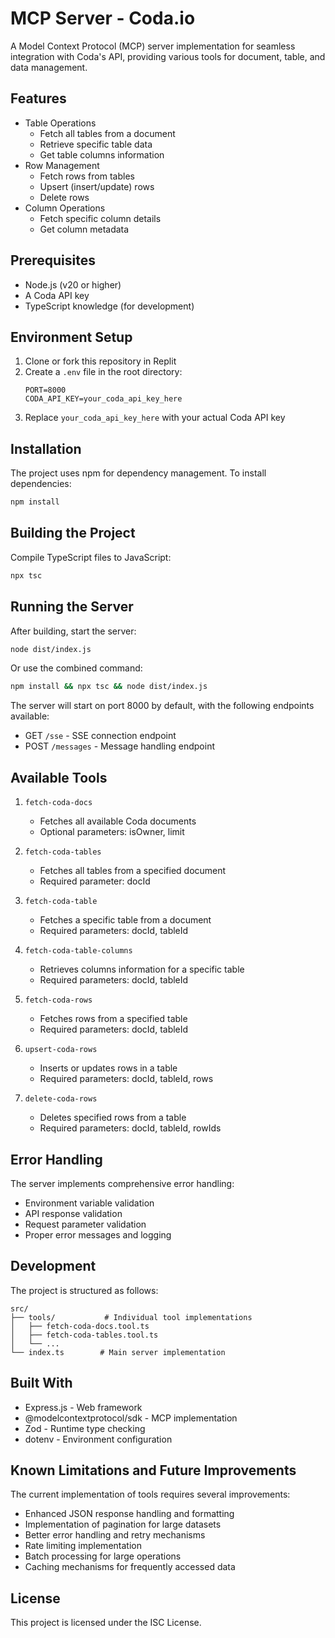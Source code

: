 
# MCP Server - Coda.io

A Model Context Protocol (MCP) server implementation for seamless integration with Coda's API, providing various tools for document, table, and data management.

## Features

- Table Operations
  - Fetch all tables from a document
  - Retrieve specific table data
  - Get table columns information
- Row Management
  - Fetch rows from tables
  - Upsert (insert/update) rows
  - Delete rows
- Column Operations
  - Fetch specific column details
  - Get column metadata

## Prerequisites

- Node.js (v20 or higher)
- A Coda API key
- TypeScript knowledge (for development)

## Environment Setup

1. Clone or fork this repository in Replit
2. Create a `.env` file in the root directory:
   ```
   PORT=8000
   CODA_API_KEY=your_coda_api_key_here
   ```
3. Replace `your_coda_api_key_here` with your actual Coda API key

## Installation

The project uses npm for dependency management. To install dependencies:

```bash
npm install
```

## Building the Project

Compile TypeScript files to JavaScript:

```bash
npx tsc
```

## Running the Server

After building, start the server:

```bash
node dist/index.js
```

Or use the combined command:

```bash
npm install && npx tsc && node dist/index.js
```

The server will start on port 8000 by default, with the following endpoints available:
- GET `/sse` - SSE connection endpoint
- POST `/messages` - Message handling endpoint

## Available Tools

1. `fetch-coda-docs`
   - Fetches all available Coda documents
   - Optional parameters: isOwner, limit

2. `fetch-coda-tables`
   - Fetches all tables from a specified document
   - Required parameter: docId

3. `fetch-coda-table`
   - Fetches a specific table from a document
   - Required parameters: docId, tableId

4. `fetch-coda-table-columns`
   - Retrieves columns information for a specific table
   - Required parameters: docId, tableId

5. `fetch-coda-rows`
   - Fetches rows from a specified table
   - Required parameters: docId, tableId

6. `upsert-coda-rows`
   - Inserts or updates rows in a table
   - Required parameters: docId, tableId, rows

7. `delete-coda-rows`
   - Deletes specified rows from a table
   - Required parameters: docId, tableId, rowIds

## Error Handling

The server implements comprehensive error handling:
- Environment variable validation
- API response validation
- Request parameter validation
- Proper error messages and logging

## Development

The project is structured as follows:
```
src/
├── tools/           # Individual tool implementations
│   ├── fetch-coda-docs.tool.ts
│   ├── fetch-coda-tables.tool.ts
│   └── ...
└── index.ts        # Main server implementation
```

## Built With

- Express.js - Web framework
- @modelcontextprotocol/sdk - MCP implementation
- Zod - Runtime type checking
- dotenv - Environment configuration

## Known Limitations and Future Improvements

The current implementation of tools requires several improvements:
- Enhanced JSON response handling and formatting
- Implementation of pagination for large datasets
- Better error handling and retry mechanisms
- Rate limiting implementation
- Batch processing for large operations
- Caching mechanisms for frequently accessed data

## License

This project is licensed under the ISC License.
